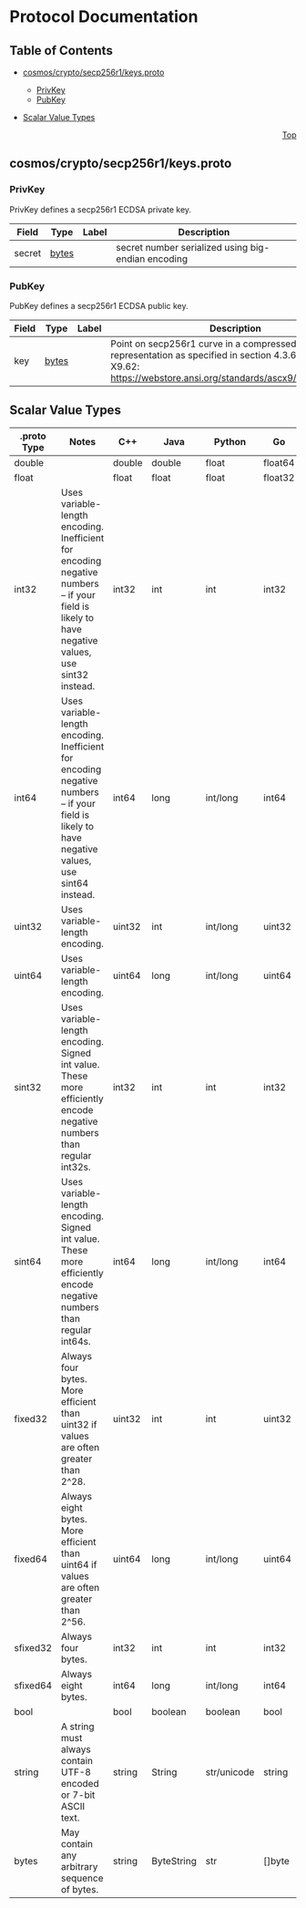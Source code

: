 # Protocol Documentation
<a name="top"></a>

## Table of Contents

- [cosmos/crypto/secp256r1/keys.proto](#cosmos_crypto_secp256r1_keys-proto)
    - [PrivKey](#cosmos-crypto-secp256r1-PrivKey)
    - [PubKey](#cosmos-crypto-secp256r1-PubKey)
  
- [Scalar Value Types](#scalar-value-types)



<a name="cosmos_crypto_secp256r1_keys-proto"></a>
<p align="right"><a href="#top">Top</a></p>

## cosmos/crypto/secp256r1/keys.proto



<a name="cosmos-crypto-secp256r1-PrivKey"></a>

### PrivKey
PrivKey defines a secp256r1 ECDSA private key.


| Field | Type | Label | Description |
| ----- | ---- | ----- | ----------- |
| secret | [bytes](#bytes) |  | secret number serialized using big-endian encoding |






<a name="cosmos-crypto-secp256r1-PubKey"></a>

### PubKey
PubKey defines a secp256r1 ECDSA public key.


| Field | Type | Label | Description |
| ----- | ---- | ----- | ----------- |
| key | [bytes](#bytes) |  | Point on secp256r1 curve in a compressed representation as specified in section 4.3.6 of ANSI X9.62: https://webstore.ansi.org/standards/ascx9/ansix9621998 |





 

 

 

 



## Scalar Value Types

| .proto Type | Notes | C++ | Java | Python | Go | C# | PHP | Ruby |
| ----------- | ----- | --- | ---- | ------ | -- | -- | --- | ---- |
| <a name="double" /> double |  | double | double | float | float64 | double | float | Float |
| <a name="float" /> float |  | float | float | float | float32 | float | float | Float |
| <a name="int32" /> int32 | Uses variable-length encoding. Inefficient for encoding negative numbers – if your field is likely to have negative values, use sint32 instead. | int32 | int | int | int32 | int | integer | Bignum or Fixnum (as required) |
| <a name="int64" /> int64 | Uses variable-length encoding. Inefficient for encoding negative numbers – if your field is likely to have negative values, use sint64 instead. | int64 | long | int/long | int64 | long | integer/string | Bignum |
| <a name="uint32" /> uint32 | Uses variable-length encoding. | uint32 | int | int/long | uint32 | uint | integer | Bignum or Fixnum (as required) |
| <a name="uint64" /> uint64 | Uses variable-length encoding. | uint64 | long | int/long | uint64 | ulong | integer/string | Bignum or Fixnum (as required) |
| <a name="sint32" /> sint32 | Uses variable-length encoding. Signed int value. These more efficiently encode negative numbers than regular int32s. | int32 | int | int | int32 | int | integer | Bignum or Fixnum (as required) |
| <a name="sint64" /> sint64 | Uses variable-length encoding. Signed int value. These more efficiently encode negative numbers than regular int64s. | int64 | long | int/long | int64 | long | integer/string | Bignum |
| <a name="fixed32" /> fixed32 | Always four bytes. More efficient than uint32 if values are often greater than 2^28. | uint32 | int | int | uint32 | uint | integer | Bignum or Fixnum (as required) |
| <a name="fixed64" /> fixed64 | Always eight bytes. More efficient than uint64 if values are often greater than 2^56. | uint64 | long | int/long | uint64 | ulong | integer/string | Bignum |
| <a name="sfixed32" /> sfixed32 | Always four bytes. | int32 | int | int | int32 | int | integer | Bignum or Fixnum (as required) |
| <a name="sfixed64" /> sfixed64 | Always eight bytes. | int64 | long | int/long | int64 | long | integer/string | Bignum |
| <a name="bool" /> bool |  | bool | boolean | boolean | bool | bool | boolean | TrueClass/FalseClass |
| <a name="string" /> string | A string must always contain UTF-8 encoded or 7-bit ASCII text. | string | String | str/unicode | string | string | string | String (UTF-8) |
| <a name="bytes" /> bytes | May contain any arbitrary sequence of bytes. | string | ByteString | str | []byte | ByteString | string | String (ASCII-8BIT) |

